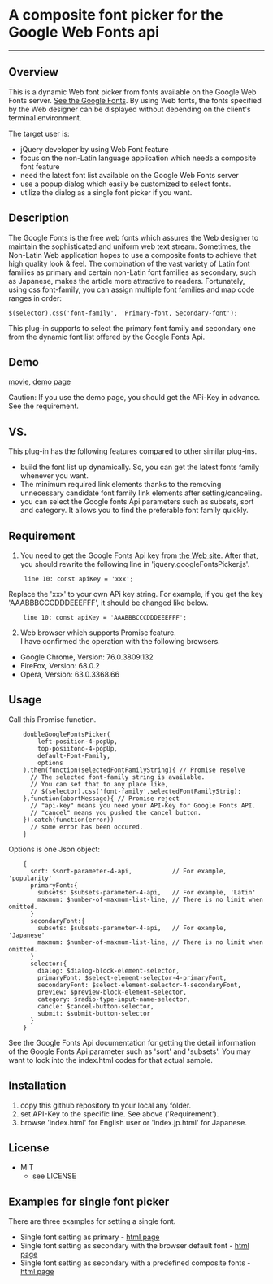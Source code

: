 # A composite font picker for the Google Web Fonts api
* * *
## Overview

This is a dynamic Web font picker from fonts available on the Google Web Fonts server.
[See the Google Fonts](https://developers.google.com/fonts/).
By using Web fonts, the fonts specified by the Web designer can be displayed without depending on the client's terminal environment.

The target user is:
- jQuery developer by using Web Font feature
- focus on the non-Latin language application which needs a composite font feature
- need the latest font list available on the Google Web Fonts server
- use a popup dialog which easily be customized to select fonts.
- utilize the dialog as a single font picker if you want.

## Description
The Google Fonts is the free web fonts which assures the Web designer to maintain the sophisticated and uniform web text stream. Sometimes, the Non-Latin Web application hopes to use a composite fonts to achieve that high quality look & feel. The combination of the vast variety of Latin font families as primary and certain non-Latin font families as secondary, such as Japanese, makes the article more attractive to readers.
Fortunately, using css font-family, you can assign multiple font families and map code ranges in order:

    $(selector).css('font-family', 'Primary-font, Secondary-font');

This plug-in supports to select the primary font family and secondary one from the dynamic font list offered by the Google Fonts Api.

## Demo
[movie](./demo/movie.en.mp4), [demo page](./index.html)  

Caution: If you use the demo page, you should get the APi-Key in advance. See the requirement.
## VS.
This plug-in has the following features compared to other similar plug-ins.
* build the font list up dynamically. So, you can get the latest fonts family whenever you want.
* The minimum required link elements thanks to the removing unnecessary candidate font family link elements after setting/canceling.
* you can select the Google fonts Api parameters such as subsets, sort and category. It allows you to find the preferable font family quickly.

## Requirement
1. You need to get the Google Fonts Api key from [the Web site](https://developers.google.com/fonts/docs/developer_api). After that, you should rewrite the following line in 'jquery.googleFontsPicker.js'.

        line 10: const apiKey = 'xxx';

 Replace the 'xxx' to your own APi key string. For example, if you get the key 'AAABBBCCCDDDEEEFFF', it should be changed like below.

        line 10: const apiKey = 'AAABBBCCCDDDEEEFFF';
2. Web browser which supports Promise feature.  
I have confirmed the operation with the following browsers.
 * Google Chrome, Version: 76.0.3809.132
 * FireFox, Version: 68.0.2
 * Opera, Version: 63.0.3368.66



## Usage

Call this Promise function.

        doubleGoogleFontsPicker(
            left-position-4-popUp,
            top-posiitono-4-popUp,
            default-Font-Family,
            options
        ).then(function(selectedFontFamilyString){ // Promise resolve
          // The selected font-family string is available. 
          // You can set that to any place like,
          // $(selector).css('font-family',selectedFontFamilyStrig);
        },function(abortMessage){ // Promise reject
          // "api-key" means you need your API-Key for Google Fonts API.
          // "cancel" means you pushed the cancel button.
        }).catch(function(error))
          // some error has been occured.
        }

Options is one Json object:

        {
          sort: $sort-parameter-4-api,           // For example, 'popularity'
          primaryFont:{
            subsets: $subsets-parameter-4-api,   // For example, 'Latin'
            maxmum: $number-of-maxmum-list-line, // There is no limit when omitted.
          }
          secondaryFont:{
            subsets: $subsets-parameter-4-api,   // For example, 'Japanese'
            maxmum: $number-of-maxmum-list-line, // There is no limit when omitted.
          }
          selector:{
            dialog: $dialog-block-element-selector,
            primaryFont: $select-element-selector-4-primaryFont,
            secondaryFont: $select-element-selector-4-secondaryFont,
            preview: $preview-block-element-selector,
            category: $radio-type-input-name-selector,
            cancle: $cancel-button-selector,
            submit: $submit-button-selector
          }
        }

See the Google Fonts Api documentation for getting the detail information of the Google Fonts Api parameter such as 'sort' and 'subsets'.
You may want to look into the index.html codes for that actual sample.

## Installation
1. copy this github repository to your local any folder.
2. set API-Key to the specific line. See above ('Requirement').
3. browse 'index.html' for English user or 'index.jp.html' for Japanese.

## License
* MIT
  * see LICENSE

## Examples for single font picker
There are three examples for setting a single font.
* Single font setting as primary - [html page](./examples/index4PrimarySingle.html)
* Single font setting as secondary with the browser default font - [html page](./examples/index4SecondarySingle.html)
* Single font setting as secondary with a predefined composite fonts - [html page](./examples/index4SecondaryComposite.html)
